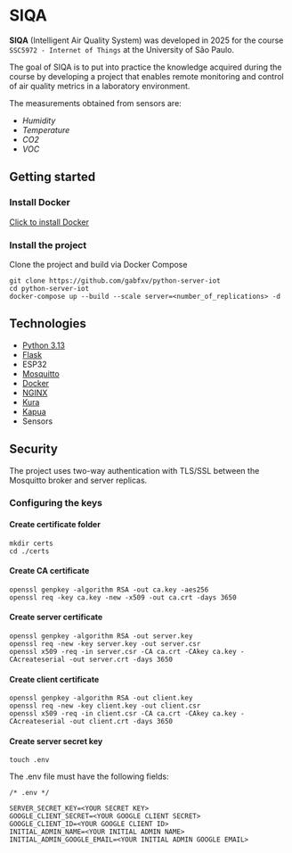 # SIQA

**SIQA** (Intelligent Air Quality System) was developed in 2025 for the course `SSC5972 - Internet of Things` at the University of São Paulo.

The goal of SIQA is to put into practice the knowledge acquired during the course by developing a project that enables remote monitoring and control of air quality metrics in a laboratory environment.

The measurements obtained from sensors are:

- _Humidity_
- _Temperature_
- _CO2_
- _VOC_

## Getting started

### Install Docker
[Click to install Docker](https://www.docker.com/)

### Install the project
Clone the project and build via Docker Compose
``` 
git clone https://github.com/gabfxv/python-server-iot
cd python-server-iot
docker-compose up --build --scale server=<number_of_replications> -d
```

## Technologies
- [Python 3.13](https://www.python.org/)
- [Flask](https://flask.palletsprojects.com/en/stable/)
- ESP32
- [Mosquitto](https://mosquitto.org/)
- [Docker](https://www.docker.com/)
- [NGINX](https://nginx.org/)
- [Kura](https://eclipse-kura.github.io/kura/docs-release-5.6/)
- [Kapua](https://projects.eclipse.org/projects/iot.kapua)
- Sensors

## Security
The project uses two-way authentication with TLS/SSL between the Mosquitto broker and server replicas.

### Configuring the keys
 
#### Create certificate folder
```
mkdir certs
cd ./certs
```

#### Create CA certificate
```
openssl genpkey -algorithm RSA -out ca.key -aes256
openssl req -key ca.key -new -x509 -out ca.crt -days 3650
```

#### Create server certificate
```
openssl genpkey -algorithm RSA -out server.key
openssl req -new -key server.key -out server.csr
openssl x509 -req -in server.csr -CA ca.crt -CAkey ca.key -CAcreateserial -out server.crt -days 3650
```

#### Create client certificate
```
openssl genpkey -algorithm RSA -out client.key
openssl req -new -key client.key -out client.csr
openssl x509 -req -in client.csr -CA ca.crt -CAkey ca.key -CAcreateserial -out client.crt -days 3650
```

#### Create server secret key
```
touch .env
```

The .env file must have the following fields:

```
/* .env */

SERVER_SECRET_KEY=<YOUR SECRET KEY>
GOOGLE_CLIENT_SECRET=<YOUR GOOGLE CLIENT SECRET>
GOOGLE_CLIENT_ID=<YOUR GOOGLE CLIENT ID>
INITIAL_ADMIN_NAME=<YOUR INITIAL ADMIN NAME>
INITIAL_ADMIN_GOOGLE_EMAIL=<YOUR INITIAL ADMIN GOOGLE EMAIL>
```